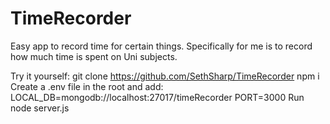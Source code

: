 # TimeRecorder
Easy app to record time for certain things. Specifically for me is to record how much time is spent on Uni subjects.

Try it yourself:
git clone https://github.com/SethSharp/TimeRecorder
npm i
Create a .env file in the root and add:
  LOCAL_DB=mongodb://localhost:27017/timeRecorder
  PORT=3000
Run node server.js
